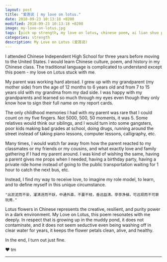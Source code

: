 ```yaml
---
layout: post
title: "爱莲说 | my love on lotus."
date: 2018-09-23 10:13:18 +0200
modified: 2018-09-23 10:13:18 +0200
image: my-love-on-lotus.jpg
tags: [pick up strength, my love on lotus, chinese poem, ai lian shuo poem, strength through struggle]
categories: strength
description: My Love on Lotus (爱莲说)
---
```


I attended Chinese Independent High School for three years before moving to the United States. I would learn Chinese culture, poem, and history in my Chinese class. The traditional language is complicated to understand except this poem - my love on Lotus stuck with me.

My parent was working hard abroad. I grew up with my grandparent (my mother side) from the age of 12 months to 6 years old and from 7 to 15 years old with my grandma from my dad side. I was happy with my grandparents and learned so much through my eyes even though they only know how to sign their full name on my report cards. 

The only childhood memories I had with my parent was rare that I could count on my five fingers. Not 5000, 500, 50 moments, it was 5. Some relatives would think our siblings, and I would turn into some gangsters, poor kids making bad grades at school, doing drugs, running around the street instead of taking piano lessons, computer lessons, calligraphy, etc. 

Many times, I would watch far away from how the parent reacted to my classmates or my friends or my cousins, and what exactly love and family gathering if I had my parent around. I was kind of wishing the same, having a parent gives me props when I needed, having a birthday party, having a private ride home instead of going to the public transportation waiting for 1 hour to catch the next bus, etc. 

Instead, I find my way to receive love, to imagine my role model, to learn, and to define myself in this unique circumstance.

	"出淤泥而不染，濯清涟而不妖，中通外直，不蔓不枝，香远益清，亭亭净植，可远观而不可亵玩焉."

Lotus flowers in Chinese represents the creative, resilient, and purity power in a dark environment. My Love on Lotus, this poem resonates with me deeply. In respect that is growing up in the muddy pond, it does not contaminate, and it does not seem seductive even being washing off in clear water for years, it keeps the flower petals clean, alive, and healthy. 

In the end, I turn out just fine.


❤ tm

***


